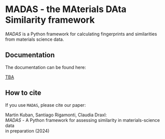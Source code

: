 # MADAS - the **MA**terials **DA**ta **S**imilarity framework

*MADAS* is a Python framework for calculating fingerprints and similarities from materials science data.

## Documentation

The documentation can be found here:

[TBA](about:blank)

## How to cite

If you use `MADAS`, please cite our paper:

Martin Kuban, Santiago Rigamonti, Claudia Draxl:  
*MADAS* - A Python framework for assessing similarity in materials-science data  
in preparation (2024)  